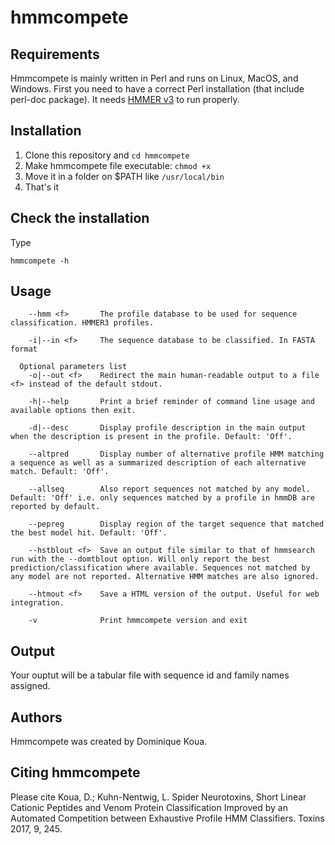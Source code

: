 # hmmcompete

## Requirements
Hmmcompete is mainly written in Perl and runs on Linux, MacOS, and Windows. First you need to have a correct Perl installation (that include perl-doc package). It needs [HMMER v3](http://hmmer.org) to run properly.

## Installation
1. Clone this repository and `cd hmmcompete`
2. Make hmmcompete file executable: `chmod +x`
3. Move it in a folder on $PATH like `/usr/local/bin`
4. That's it

## Check the installation

Type
```
hmmcompete -h
```
## Usage

```
    --hmm <f>       The profile database to be used for sequence classification. HMMER3 profiles.
    
    -i|--in <f>     The sequence database to be classified. In FASTA format

  Optional parameters list
    -o|--out <f>    Redirect the main human-readable output to a file <f> instead of the default stdout.
    
    -h|--help       Print a brief reminder of command line usage and available options then exit.
    
    -d|--desc       Display profile description in the main output when the description is present in the profile. Default: 'Off'.
    
    --altpred       Display number of alternative profile HMM matching a sequence as well as a summarized description of each alternative match. Default: 'Off'.
    
    --allseq        Also report sequences not matched by any model. Default: 'Off' i.e. only sequences matched by a profile in hmmDB are reported by default.
    
    --pepreg        Display region of the target sequence that matched the best model hit. Default: 'Off'.
    
    --hstblout <f>  Save an output file similar to that of hmmsearch run with the --domtblout option. Will only report the best prediction/classification where available. Sequences not matched by any model are not reported. Alternative HMM matches are also ignored.
    
	--htmout <f>    Save a HTML version of the output. Useful for web integration.
	
	-v              Print hmmcompete version and exit
```

## Output

Your ouptut will be a tabular file with sequence id and family names assigned.

## Authors

Hmmcompete was created by Dominique Koua.

## Citing hmmcompete

Please cite Koua, D.; Kuhn-Nentwig, L. Spider Neurotoxins, Short Linear Cationic Peptides and Venom Protein Classification Improved by an Automated Competition between Exhaustive Profile HMM Classifiers. Toxins 2017, 9, 245.

